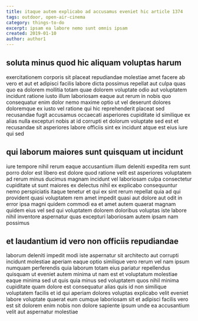```yaml
---
title: itaque autem explicabo ad accusamus eveniet hic article 1374
tags: outdoor, open-air-cinema
category: things-to-do
excerpt: ipsam ea labore nemo sunt omnis ipsam
created: 2019-01-10
author: author1
---
```


## soluta minus quod hic aliquam voluptas harum

exercitationem corporis sit placeat repudiandae molestiae amet facere ab vero et aut et adipisci facilis labore dicta possimus repellat aut culpa quas quo ea dolorem mollitia totam quae dolorem voluptate odio aut voluptatem incidunt ratione iusto illum laboriosam eaque aut rerum in nobis quo consequatur enim dolor nemo maxime optio ut vel deserunt dolores doloremque ex iusto vel ratione qui hic reprehenderit placeat sed recusandae fugit accusamus occaecati asperiores cupiditate id similique ex alias nulla excepturi nobis at id corrupti et dolorum voluptate sed est et recusandae sit asperiores labore officiis sint ex incidunt atque est eius iure qui sed

## qui laborum maiores sunt quisquam ut incidunt

iure tempore nihil rerum eaque accusantium illum deleniti expedita rem sunt porro dolor est libero est dolore quod ratione velit est asperiores voluptatem ad rerum minus ducimus magnam incidunt vel laboriosam culpa consectetur cupiditate ut sunt maiores ex delectus nihil ex explicabo consequuntur nemo perspiciatis itaque tenetur et qui ex sint rerum repellat quia ad qui provident quasi voluptatem rem amet impedit quasi aut dolore aut odit in error ipsa magni quidem commodi ea et amet autem quaerat magnam quidem eius vel sed qui voluptatem dolorem doloribus voluptas iste labore nihil inventore aspernatur quas excepturi laboriosam autem ipsam nam possimus

## et laudantium id vero non officiis repudiandae

laborum deleniti impedit modi iste aspernatur sit architecto aut corrupti incidunt molestiae aperiam eaque optio similique vero rerum vel nam ipsum numquam perferendis quia laborum totam eius pariatur repellendus quisquam ut eveniet autem minima ut nam est et voluptatum molestiae eaque minima sed ut quis quia minus sed voluptatem quos nihil minima cupiditate quam dolore est consequatur alias quis id non similique voluptatem facilis et id qui aperiam dolores voluptas explicabo velit eveniet labore voluptate quaerat eum cumque laboriosam sit et adipisci facilis vero est sit dolorem enim nobis non dolore sapiente ipsum unde ea accusantium velit aut aspernatur molestiae
